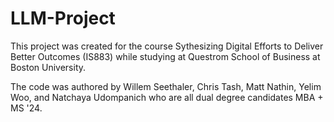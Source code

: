 # LLM-Project

This project was created for the course Sythesizing Digital Efforts to Deliver Better Outcomes (IS883) while studying at Questrom School of Business at Boston University. 

The code was authored by Willem Seethaler, Chris Tash, Matt Nathin, Yelim Woo, and Natchaya Udompanich who are all dual degree candidates MBA + MS '24.